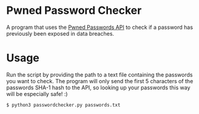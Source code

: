 # Pwned Password Checker
A program that uses the [Pwned Passwords API](https://haveibeenpwned.com/API/v3) to check if a password has previously been exposed in data breaches.

# Usage
Run the script by providing the path to a text file containing the passwords you want to check. The program will only send the first 5 characters of the passwords SHA-1 hash to the API, so looking up your passwords this way will be especially safe! :)
```bash
$ python3 passwordchecker.py passwords.txt
```